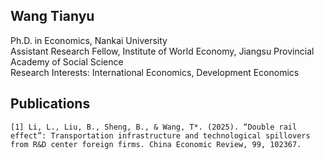 ## Wang Tianyu
   Ph.D. in Economics, Nankai University
   <br>Assistant Research Fellow, Institute of World Economy, Jiangsu Provincial Academy of Social Science
   <br>Research Interests: International Economics, Development Economics

## Publications
    [1] Li, L., Liu, B., Sheng, B., & Wang, T*. (2025). “Double rail effect”: Transportation infrastructure and technological spillovers from R&D center foreign firms. China Economic Review, 99, 102367.

<!--
**wangtianyu060706/wangtianyu060706** is a ✨ _special_ ✨ repository because its `README.md` (this file) appears on your GitHub profile.

Here are some ideas to get you started:

- 🔭 I’m currently working on ...
- 🌱 I’m currently learning ...
- 👯 I’m looking to collaborate on ...
- 🤔 I’m looking for help with ...
- 💬 Ask me about ...
- 📫 How to reach me: ...
- 😄 Pronouns: ...
- ⚡ Fun fact: ...
-->
